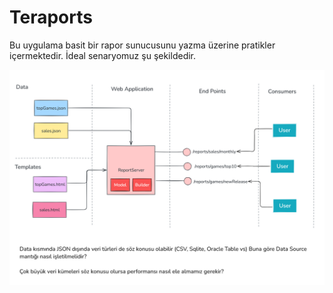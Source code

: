 # Teraports

Bu uygulama basit bir rapor sunucusunu yazma üzerine pratikler içermektedir. İdeal senaryomuz şu şekildedir.

![img.png](img.png)